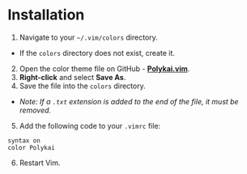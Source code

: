 # Installation

1. Navigate to your `~/.vim/colors` directory.
 - If the `colors` directory does not exist, create it.
2. Open the color theme file on GitHub - **[Polykai.vim](https://raw.githubusercontent.com/adamgraham/polykai/master/Vim/Polykai.vim)**.
3. **Right-click** and select **Save As**.
4. Save the file into the `colors` directory.
 - *Note: If a `.txt` extension is added to the end of the file, it must be removed.*
5. Add the following code to your `.vimrc` file:

 ```
 syntax on
 color Polykai
 ```
6. Restart Vim.
